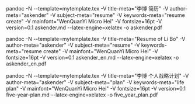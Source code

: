 pandoc -N --template=mytemplate.tex -V title-meta="李博 简历" -V author-meta="askender" -V subject-meta="resume" -V keywords-meta="resume create" -V mainfont="WenQuanYi Micro Hei" -V fontsize=16pt -V version=0.1 askender.md --latex-engine=xelatex -o askender.pdf

pandoc -N --template=mytemplate.tex -V title-meta="Resume of Li Bo" -V author-meta="askender" -V subject-meta="resume" -V keywords-meta="resume create" -V mainfont="WenQuanYi Micro Hei" -V fontsize=16pt -V version=0.1 askender_en.md --latex-engine=xelatex -o askender_en.pdf

pandoc -N --template=mytemplate.tex -V title-meta="李博 个人战略计划" -V author-meta="askender" -V subject-meta="plan" -V keywords-meta="life plan" -V mainfont="WenQuanYi Micro Hei" -V fontsize=16pt -V version=0.1 five-year-plan.md --latex-engine=xelatex -o five_year_plan.pdf
